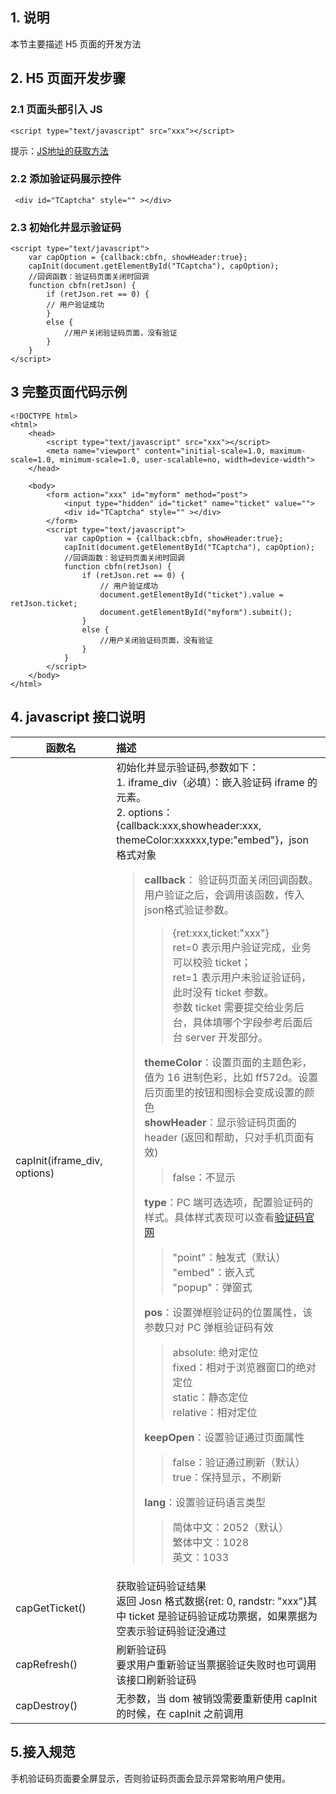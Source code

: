 ## 1. 说明
本节主要描述 H5 页面的开发方法

## 2. H5 页面开发步骤
### 2.1 页面头部引入 JS
```
<script type="text/javascript" src="xxx"></script>
```
提示：[JS地址的获取方法](/doc/product/295/6620)
### 2.2 添加验证码展示控件
```
 <div id="TCaptcha" style="" ></div>
```
### 2.3 初始化并显示验证码
```
<script type="text/javascript">
    var capOption = {callback:cbfn, showHeader:true};
    capInit(document.getElementById("TCaptcha"), capOption);
    //回调函数：验证码页面关闭时回调
    function cbfn(retJson) {
        if (retJson.ret == 0) {
        // 用户验证成功
        }
        else {
            //用户关闭验证码页面，没有验证
        }
    }
</script>
```

## 3 完整页面代码示例
```
<!DOCTYPE html>
<html>
    <head>
        <script type="text/javascript" src="xxx"></script>
        <meta name="viewport" content="initial-scale=1.0, maximum-scale=1.0, minimum-scale=1.0, user-scalable=no, width=device-width">
    </head>

    <body>
        <form action="xxx" id="myform" method="post">
            <input type="hidden" id="ticket" name="ticket" value="">
            <div id="TCaptcha" style="" ></div>
        </form>
        <script type="text/javascript">
            var capOption = {callback:cbfn, showHeader:true};
            capInit(document.getElementById("TCaptcha"), capOption);
            //回调函数：验证码页面关闭时回调
            function cbfn(retJson) {
                if (retJson.ret == 0) {
                    // 用户验证成功
                    document.getElementById("ticket").value = retJson.ticket;
                    document.getElementById("myform").submit();
                }
                else {
                    //用户关闭验证码页面，没有验证
                }
            }
        </script>
    </body>
</html>
```

## 4. javascript 接口说明
|函数名         |  描述 |
| ------------- |:-------------|
| capInit(iframe_div, options)|初始化并显示验证码,参数如下：<br> 1. iframe_div（必填）：嵌入验证码 iframe 的元素。<br> 2. options： {callback:xxx,showheader:xxx, themeColor:xxxxxx,type:"embed"}，json 格式对象<br><blockquote><b>callback</b>： 验证码页面关闭回调函数。用户验证之后，会调用该函数，传入json格式验证参数。<blockquote>{ret:xxx,ticket:"xxx"}<br> ret=0 表示用户验证完成，业务可以校验 ticket；<br>ret=1 表示用户未验证验证码，此时没有 ticket 参数。<br>参数 ticket 需要提交给业务后台，具体填哪个字段参考后面后台 server 开发部分。<br></blockquote><b>themeColor</b>：设置页面的主题色彩，值为 16 进制色彩，比如 ff572d。设置后页面里的按钮和图标会变成设置的颜色<br><b>showHeader</b>：显示验证码页面的 header (返回和帮助，只对手机页面有效)<blockquote>false：不显示<br></blockquote><b>type</b>：PC 端可选选项，配置验证码的样式。具体样式表现可以查看[验证码官网](http://open.captcha.qq.com/cap_web/experience-character.html)<br><blockquote>"point"：触发式（默认）<br>"embed"：嵌入式<br>"popup"：弹窗式</blockquote><b>pos</b>：设置弹框验证码的位置属性，该参数只对 PC 弹框验证码有效<blockquote>absolute: 绝对定位<br> fixed：相对于浏览器窗口的绝对定位<br> static：静态定位<br> relative：相对定位<br></blockquote><b>keepOpen</b>：设置验证通过页面属性<blockquote>false：验证通过刷新（默认）<br>true：保持显示，不刷新<br></blockquote><b>lang</b>：设置验证码语言类型<blockquote>简体中文：2052（默认）<br>繁体中文：1028<br>英文：1033<br></blockquote></blockquote>|
|capGetTicket()|获取验证码验证结果<br>返回 Josn 格式数据{ret: 0, randstr: "xxx"}其中 ticket 是验证码验证成功票据，如果票据为空表示验证码验证没通过|
| capRefresh()  | 刷新验证码<br>要求用户重新验证当票据验证失败时也可调用该接口刷新验证码 |
| capDestroy()  | 无参数，当 dom 被销毁需要重新使用 capInit 的时候，在 capInit 之前调用 |  

## 5.接入规范

手机验证码页面要全屏显示，否则验证码页面会显示异常影响用户使用。
